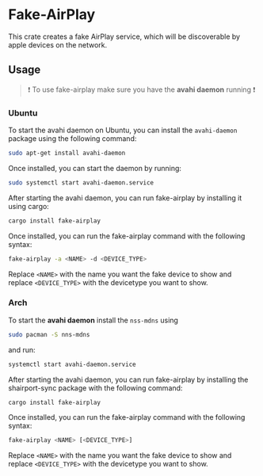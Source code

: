 # Fake-AirPlay
This crate creates a fake AirPlay service, which will be discoverable by apple devices on the network.
## Usage
> ❗ To use fake-airplay make sure you have the **avahi daemon** running ❗

### Ubuntu

To start the avahi daemon on Ubuntu, you can install the `avahi-daemon` package using the following command:

```sh
sudo apt-get install avahi-daemon
```
Once installed, you can start the daemon by running:

```sh
sudo systemctl start avahi-daemon.service
```

After starting the avahi daemon, you can run fake-airplay by installing it using cargo:

```sh
cargo install fake-airplay
```

Once installed, you can run the fake-airplay command with the following syntax:

```sh
fake-airplay -a <NAME> -d <DEVICE_TYPE>
```
Replace `<NAME>` with the name you want the fake device to show and replace `<DEVICE_TYPE>` with the devicetype you want to show.

### Arch
To start the **avahi daemon** install the `nss-mdns` using 
```sh
sudo pacman -S nns-mdns
```
and run:
```sh
systemctl start avahi-daemon.service
```
After starting the avahi daemon, you can run fake-airplay by installing the shairport-sync package with the following command:

```sh
cargo install fake-airplay
```
Once installed, you can run the fake-airplay command with the following syntax:

```sh
fake-airplay <NAME> [<DEVICE_TYPE>]
```
Replace `<NAME>` with the name you want the fake device to show and replace `<DEVICE_TYPE>` with the devicetype you want to show.